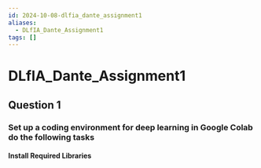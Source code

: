 ```yaml
---
id: 2024-10-08-dlfia_dante_assignment1
aliases:
  - DLfIA_Dante_Assignment1
tags: []
---
```


# DLfIA_Dante_Assignment1

## Question 1

### Set up a coding environment for deep learning in Google Colab do the following tasks

#### Install Required Libraries
